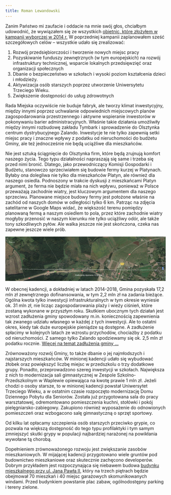 ```yaml
---
title: Roman Lewandowski
---
```

Zanim Państwo mi zaufacie i oddacie na mnie swój głos, chciałbym udowodnić, że wywiązałem się ze wszystkich [obietnic, które złożyłem w kampanii wyborczej w 2014 r.](/assets/images/Ulotka2014znakwodny.jpg) W poprzedniej kampanii zaplanowałem sześć szczegółowych celów – wszystkie udało się zrealizować:
1. Rozwój przedsiębiorczości i tworzenie nowych miejsc pracy
2. Pozyskiwanie funduszy zewnętrznych (w tym europejskich) na rozwój infrastruktury technicznej, wsparcie lokalnych przedsięwzięć oraz organizacji społecznych
3. Dbanie o bezpieczeństwo w szkołach i wysoki poziom kształcenia dzieci i młodzieży.
4. Aktywizacja osób starszych poprzez utworzenie Uniwersytetu Trzeciego Wieku.
5. Zwiększenie dostępności do usług zdrowotnych

Rada Miejska oczywiście nie buduje fabryk, ale tworzy klimat inwestycyjny, między innymi poprzez uchwalanie odpowiednich miejscowych planów zagospodarowania przestrzennego i aktywne wspieranie inwestorów w pokonywaniu barier administracyjnych.  Właśnie takie działania umożliwiły między innymi rozbudowę zakładu Tymbark i sprowadzenie do Olsztynka centrum dystrybucyjnego Zalando. Inwestycje te nie tylko zapewnią setki miejsc pracy i znaczne wpływy z podatku od nieruchomości do budżetu Gminy, ale też jednocześnie nie będą  uciążliwe dla mieszkańców.

Nie jest sztuką ściągnięcie do Olsztynka firm, które będą zrujnują komfort naszego życia. Tego typu działalności napraszają się same i trzeba się przed nimi bronić. Dlatego, jako przewodniczący Komisji Gospodarki i Budżetu, stanowczo sprzeciwiałem się budowie fermy kurzej w Platynach. Byłaby ona dolegliwa nie tylko dla mieszkańców Platyn, ale również dla naszego osiedla. Podnoszony w trakcie dyskusji z mieszkańcami Platyn argument, że ferma nie będzie miała na nich wpływu, ponieważ w Polsce przeważają zachodnie wiatry, jest kluczowym argumentem dla naszego sprzeciwu. Planowane miejsce budowy fermy jest położone właśnie na zachód od naszych domów  w odległości tylko 6 km. Patrząc na zdjęcia satelitarne w Google Maps widać, że większość terenu pomiędzy planowaną fermą a naszym osiedlem to pola, przez które zachodnie wiatry mogłyby przenosić w naszym kierunku nie tylko uciążliwy odór, ale także tony szkodliwych pyłów. Ale walka jeszcze nie jest skończona, czeka nas zapewne jeszcze wiele prób.

![Mapa Platyny-Olsztynek](/assets/images/Platynyodle8.jpg)

W obecnej kadencji, a dokładniej w latach 2014-2018, Gmina pozyskała 17,2 mln zł zewnętrznego dofinansowania, w tym 2,2 mln zł na zadania bieżące. Ogólna kwota tylko inwestycji infrastrukturalnych w tym okresie wyniesie ok. 31 mln zł, nie licząc zagospodarowania plaży i wieży ciśnień, które zostaną wykonane w przyszłym roku. Skutkiem ubocznym tych działań jest wzrost zadłużenia gminy spowodowany m.in. koniecznością zapewnienia tak zwanego udziału własnego w każdej z tych inwestycji. Ale to ostatni okres, kiedy tak duże europejskie pieniądze są dostępne. A zadłużenie spłacimy w kolejnych latach ze wzrostu przychodów, chociażby z podatku od nieruchomości. Z samego tylko Zalando spodziewamy się ok. 2,5 mln zł podatku rocznie. [Więcej na temat zadłużenia gminy ...](/assets/images/DługGminyOlsztynek2.pdf)

Zrównoważony rozwój Gminy, to także dbanie o jej najmłodszych i najstarszych mieszkańców. W minionej kadencji udało się wybudować żłobek oraz powiększyć liczbę miejsc w przedszkolu o trzy dodatkowe grupy. Ponadto, przeprowadzono szereg inwestycji w szkołach. Największa z nich to modernizacja sali gimnastycznej w Zespole Szkolno-Przedszkolnym w Waplewie opiewająca na kwotę prawie 1 mln zł. Jeżeli chodzi o osoby starsze, to w minionej kadencji powstał Uniwersytet Trzeciego Wieku, a w ostatnim czasie rozpoczęto modernizację Domu Dziennego Pobytu dla Seniorów. Została już przygotowana sala do pracy warsztatowej, odremontowano pomieszczenia kuchni, stołówki i pokój pielęgniarsko-zabiegowy. Zakupiono również wyposażenie do odnowionych pomieszczeń oraz wzbogacono salę gimnastyczną o sprzęt sportowy.

Od kilku lat opłacamy szczepienia osób starszych przeciwko grypie, co pozwala na większą dostępność do tego typu profilaktyki i tym samym zmniejszyć skutki grypy w populacji najbardziej narażonej na powikłania wywołane tą chorobą.

Dopełnieniem zrównoważonego rozwoju jest zwiększanie zasobów mieszkaniowych. W mijającej kadencji przygotowano wiele gruntów pod budownictwo mieszkaniowe oraz skutecznie zachęcono developerów. Dobrym przykładem jest rozpoczynająca się niebawem budowa [budynku mieszkalnego przy ul. Jana Pawła II](http://ekobud.ostroda.pl/portfolio-item/osiedle-w-olsztynku-przy-ulicy-jana-pawla-ii/), który na trzech piętrach będzie obejmował 70 mieszkań i 40 miejsc garażowych skomunikowanych windami. Przed budynkiem powstanie plac zabaw, ogólnodostępny parking i tereny zielone. 

